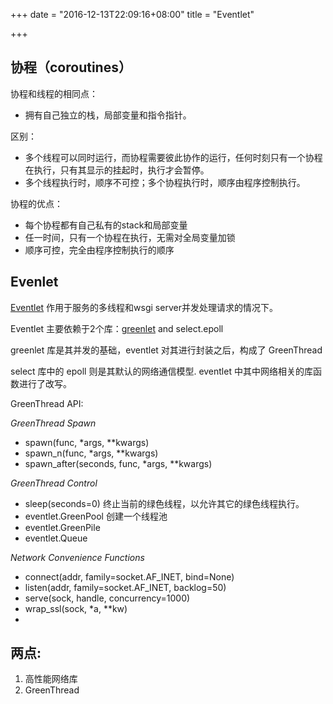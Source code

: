 +++
date = "2016-12-13T22:09:16+08:00"
title = "Eventlet"

+++

## 协程（coroutines）

协程和线程的相同点：

- 拥有自己独立的栈，局部变量和指令指针。

区别：

- 多个线程可以同时运行，而协程需要彼此协作的运行，任何时刻只有一个协程在执行，只有其显示的挂起时，执行才会暂停。
- 多个线程执行时，顺序不可控；多个协程执行时，顺序由程序控制执行。

协程的优点：

- 每个协程都有自己私有的stack和局部变量 
- 任一时间，只有一个协程在执行，无需对全局变量加锁
- 顺序可控，完全由程序控制执行的顺序

## Evenlet

[Eventlet] 作用于服务的多线程和wsgi server并发处理请求的情况下。

Eventlet 主要依赖于2个库：[greenlet] and select.epoll

greenlet 库是其并发的基础，eventlet 对其进行封装之后，构成了 GreenThread

select 库中的 epoll 则是其默认的网络通信模型. eventlet 中其中网络相关的库函数进行了改写。

GreenThread API:

*GreenThread Spawn*
 
* spawn(func, *args, **kwargs)
* spawn_n(func, *args, **kwargs)
* spawn_after(seconds, func, *args, **kwargs)

*GreenThread Control*

* sleep(seconds=0) 终止当前的绿色线程，以允许其它的绿色线程执行。
* eventlet.GreenPool 创建一个线程池
* eventlet.GreenPile 
* eventlet.Queue 

*Network Convenience Functions*

* connect(addr, family=socket.AF_INET, bind=None)
* listen(addr, family=socket.AF_INET, backlog=50) 
* serve(sock, handle, concurrency=1000) 
* wrap_ssl(sock, *a, **kw) 
*

## 两点:

1. 高性能网络库
2. GreenThread


[Eventlet]: http://eventlet.net/
[greenlet]: http://greenlet.readthedocs.io/en/latest/

